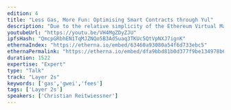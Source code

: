 ```yaml
---
edition: 4
title: "Less Gas, More Fun: Optimising Smart Contracts through Yul"
description: "Due to the relative simplicity of the Ethereum Virtual Machine, it is possible to perform heavy analyses in order to optimize bytecode. The jump operations are a main obstacle for this, because they might require a preservation of all basic blocks in the worst case. To overcome this, Solidity's new optimizer operates on an intermediate language called Yul, which is close to EVM bytecode (and also wasm) but abstracts jump operations through real function calls. Each of the many optimizing operations are simple local equivalence transforms whose effects can be inspected at any time and which in combination should be both more reliable and efficient than the classic optimizer."
youtubeUrl: "https://youtu.be/VH4MgZDyZJU"
ipfsHash: "QmcpGRbhEN1TqMJZNQo5B3Ad5uaq3TKUc5QtVpNXJ7ignK"
ethernaIndex: "https://etherna.io/embed/63460a93080a54f6d733ebc5"
ethernaPermalink: "https://etherna.io/embed/dfa9bbd81b0d377f9be134978b6e639e9748c89c43976cc70950adf9c0ea36a1"
duration: 1522
expertise: "Expert"
type: "Talk"
track: "Layer 2s"
keywords: ['gas','gwei','fees']
tags: ['Layer 2s']
speakers: ['Christian Reitwiessner']
---
```

